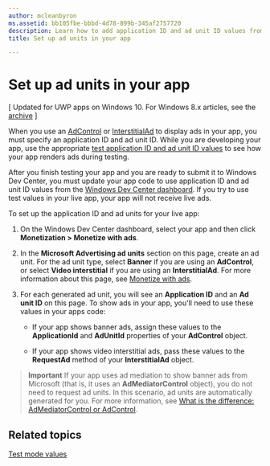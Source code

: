 ```yaml
---
author: mcleanbyron
ms.assetid: bb105fbe-bbbd-4d78-899b-345af2757720
description: Learn how to add application ID and ad unit ID values from the Windows Dev Center dashboard to your app before you submit your app to the Store.
title: Set up ad units in your app

---
```


# Set up ad units in your app


\[ Updated for UWP apps on Windows 10. For Windows 8.x articles, see the [archive](http://go.microsoft.com/fwlink/p/?linkid=619132) \]

When you use an [AdControl](https://msdn.microsoft.com/library/windows/apps/microsoft.advertising.winrt.ui.adcontrol.aspx) or [InterstitialAd](https://msdn.microsoft.com/library/windows/apps/microsoft.advertising.winrt.ui.interstitialad.aspx) to display ads in your app, you must specify an application ID and ad unit ID. While you are developing your app, use the appropriate [test application ID and ad unit ID values](test-mode-values.md) to see how your app renders ads during testing.

After you finish testing your app and you are ready to submit it to Windows Dev Center, you must update your app code to use application ID and ad unit ID values from the [Windows Dev Center dashboard](https://msdn.microsoft.com/library/windows/apps/mt170658.aspx). If you try to use test values in your live app, your app will not receive live ads.

To set up the application ID and ad units for your live app:

1.  On the Windows Dev Center dashboard, select your app and then click **Monetization > Monetize with ads**.
2.  In the **Microsoft Advertising ad units** section on this page, create an ad unit. For the ad unit type, select **Banner** if you are using an **AdControl**, or select **Video interstitial** if you are using an **InterstitialAd**. For more information about this page, see [Monetize with ads](../publish/monetize-with-ads.md).

3.  For each generated ad unit, you will see an **Application ID** and an **Ad unit ID** on this page. To show ads in your app, you'll need to use these values in your apps code:

    * If your app shows banner ads, assign these values to the **ApplicationId** and **AdUnitId** properties of your **AdControl** object.

    * If your app shows video interstitial ads, pass these values to the **RequestAd** method of your **InterstitialAd** object.

> **Important**   If your app uses ad mediation to show banner ads from Microsoft (that is, it uses an **AdMediatorControl** object), you do not need to request ad units. In this scenario, ad units are automatically generated for you. For more information, see [What is the difference: AdMediatorControl or AdControl](what-is-the-difference-admediatorcontrol-or-adcontrol.md).

 

## Related topics

[Test mode values](test-mode-values.md)


 

 


<!--HONumber=Jun16_HO3-->


